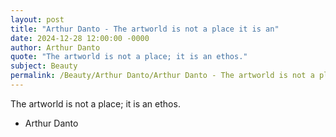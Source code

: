 ```yaml
---
layout: post
title: "Arthur Danto - The artworld is not a place it is an"
date: 2024-12-28 12:00:00 -0000
author: Arthur Danto
quote: "The artworld is not a place; it is an ethos."
subject: Beauty
permalink: /Beauty/Arthur Danto/Arthur Danto - The artworld is not a place it is an
---
```


The artworld is not a place; it is an ethos.

- Arthur Danto
